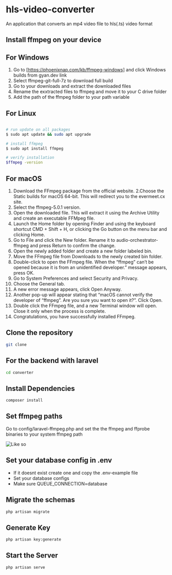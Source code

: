 # hls-video-converter
An application that converts an mp4 video file to hls(.ts) video format

## Install ffmpeg on your device

## For Windows

1. Go to  [https://phoenixnap.com/kb/ffmpeg-windows] and click Windows builds from gyan.dev link
2. Select ffmpeg-git-full-7z to download full build
3. Go to your downloads and extract the downloaded files
4. Rename the exxtracted files to ffmpeg and move it to your C drive folder
5. Add the path of the ffmpeg folder to your path variable

## For Linux
 
```bash 

# run update on all packages
$ sudo apt update && sudo apt upgrade 

# install ffmpeg
$ sudo apt install ffmpeg

# verify installation
$ffmpeg -version

```

## For macOS

1. Download the FFmpeg package from the official website.
2.Choose the Static builds for macOS 64-bit. This will redirect you to the evermeet.cx site.
3. Select the ffmpeg-5.0.1 version.
4. Open the downloaded file. This will extract it using the Archive Utility and create an executable FFMpeg file.
5. Launch the Home folder by opening Finder and using the keyboard shortcut CMD + Shift + H, or clicking the Go button on the menu bar and clicking Home.
6. Go to File and click the New folder. Rename it to audio-orchestrator-ffmpeg and press Return to confirm the change.
7. Open the newly added folder and create a new folder labeled bin.
8. Move the FFmpeg file from Downloads to the newly created bin folder.
9. Double-click to open the FFmpeg file. When the “ffmpeg” can’t be opened because it is from an unidentified developer.” message appears, press OK.
10. Go to System Preferences and select Security and Privacy.
11. Choose the General tab.
12. A new error message appears, click Open Anyway.
13. Another pop-up will appear stating that “macOS cannot verify the developer of “ffmpeg”. Are you sure you want to open it?”. Click Open.
14. Double click the FFmpeg file, and a new Terminal window will open. Close it only when the process is complete.
15. Congratulations, you have successfully installed FFmpeg.

## Clone the repository
```bash 
git clone 
```

## For the backend with laravel
```bash
cd converter 
```

## Install Dependencies
```bash 
composer install 
```

## Set ffmpeg paths
Go to config/laravel-ffmpeg.php and set the the ffmpeg and ffprobe binaries to your system ffmpeg path


![Like so](https://github.com/[username]/[reponame]/blob/[branch]/image.jpg?raw=true)

## Set your database config in .env
- If it doesnt exist create one and copy the .env-example file
- Set your database configs
- Make sure QUEUE_CONNECTION=database

## Migrate the schemas

```bash
php artisan migrate  
```

## Generate Key

```bash 
php artisan key:generate 
```

## Start the Server
```bash 
php artisan serve
```

